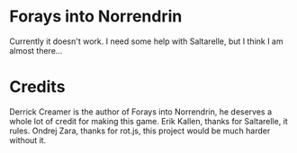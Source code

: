 Forays into Norrendrin
======================

Currently it doesn't work.  I need some help with Saltarelle, but I think I am almost there...

Credits
=======
Derrick Creamer is the author of Forays into Norrendrin, he deserves a whole lot of credit for making this game.
Erik Kallen, thanks for Saltarelle, it rules.
Ondrej Zara, thanks for rot.js, this project would be much harder without it.